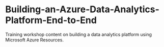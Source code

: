 # Building-an-Azure-Data-Analytics-Platform-End-to-End
Training workshop content on building a data analytics platform using Microsoft Azure Resources.
